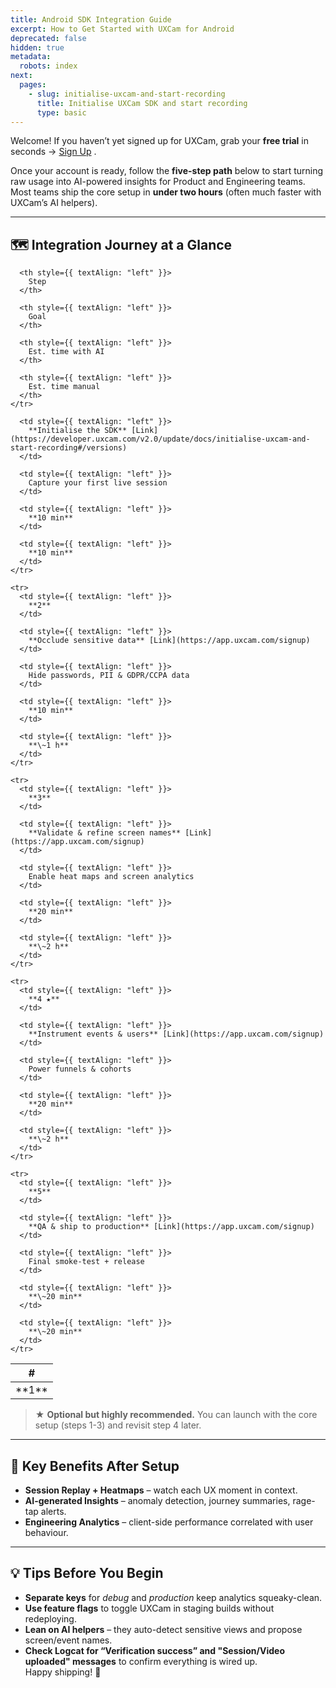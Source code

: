 ```yaml
---
title: Android SDK Integration Guide
excerpt: How to Get Started with UXCam for Android
deprecated: false
hidden: true
metadata:
  robots: index
next:
  pages:
    - slug: initialise-uxcam-and-start-recording
      title: Initialise UXCam SDK and start recording
      type: basic
---
```

Welcome! If you haven’t yet signed up for UXCam, grab your **free trial** in seconds → [Sign Up](https://app.uxcam.com/signup) .

Once your account is ready, follow the **five-step path** below to start turning raw usage into AI-powered insights for Product and Engineering teams.\
Most teams ship the core setup in **under two hours** (often much faster with UXCam’s AI helpers).

***

## 🗺️ Integration Journey at a Glance

<Table align={["left","left","left","left","left"]}>
  <thead>
    <tr>
      <th style={{ textAlign: "left" }}>
        #
      </th>

      <th style={{ textAlign: "left" }}>
        Step
      </th>

      <th style={{ textAlign: "left" }}>
        Goal
      </th>

      <th style={{ textAlign: "left" }}>
        Est. time with AI
      </th>

      <th style={{ textAlign: "left" }}>
        Est. time manual
      </th>
    </tr>
  </thead>

  <tbody>
    <tr>
      <td style={{ textAlign: "left" }}>
        **1**
      </td>

      <td style={{ textAlign: "left" }}>
        **Initialise the SDK** [Link](https://developer.uxcam.com/v2.0/update/docs/initialise-uxcam-and-start-recording#/versions)
      </td>

      <td style={{ textAlign: "left" }}>
        Capture your first live session
      </td>

      <td style={{ textAlign: "left" }}>
        **10 min**
      </td>

      <td style={{ textAlign: "left" }}>
        **10 min**
      </td>
    </tr>

    <tr>
      <td style={{ textAlign: "left" }}>
        **2**
      </td>

      <td style={{ textAlign: "left" }}>
        **Occlude sensitive data** [Link](https://app.uxcam.com/signup)
      </td>

      <td style={{ textAlign: "left" }}>
        Hide passwords, PII & GDPR/CCPA data
      </td>

      <td style={{ textAlign: "left" }}>
        **10 min**
      </td>

      <td style={{ textAlign: "left" }}>
        **\~1 h**
      </td>
    </tr>

    <tr>
      <td style={{ textAlign: "left" }}>
        **3**
      </td>

      <td style={{ textAlign: "left" }}>
        **Validate & refine screen names** [Link](https://app.uxcam.com/signup)
      </td>

      <td style={{ textAlign: "left" }}>
        Enable heat maps and screen analytics
      </td>

      <td style={{ textAlign: "left" }}>
        **20 min**
      </td>

      <td style={{ textAlign: "left" }}>
        **\~2 h**
      </td>
    </tr>

    <tr>
      <td style={{ textAlign: "left" }}>
        **4 ★**
      </td>

      <td style={{ textAlign: "left" }}>
        **Instrument events & users** [Link](https://app.uxcam.com/signup)
      </td>

      <td style={{ textAlign: "left" }}>
        Power funnels & cohorts
      </td>

      <td style={{ textAlign: "left" }}>
        **20 min**
      </td>

      <td style={{ textAlign: "left" }}>
        **\~2 h**
      </td>
    </tr>

    <tr>
      <td style={{ textAlign: "left" }}>
        **5**
      </td>

      <td style={{ textAlign: "left" }}>
        **QA & ship to production** [Link](https://app.uxcam.com/signup)
      </td>

      <td style={{ textAlign: "left" }}>
        Final smoke-test + release
      </td>

      <td style={{ textAlign: "left" }}>
        **\~20 min**
      </td>

      <td style={{ textAlign: "left" }}>
        **\~20 min**
      </td>
    </tr>
  </tbody>
</Table>

> ★ **Optional but highly recommended.** You can launch with the core setup (steps 1-3) and revisit step 4 later.

***

## 🔑 Key Benefits After Setup

* **Session Replay + Heatmaps** – watch each UX moment in context.
* **AI-generated Insights** – anomaly detection, journey summaries, rage-tap alerts.
* **Engineering Analytics** – client-side performance correlated with user behaviour.
  <br />

***

## 💡 Tips Before You Begin

* **Separate keys** for *debug* and *production* keep analytics squeaky-clean.
* **Use feature flags** to toggle UXCam in staging builds without redeploying.
* **Lean on AI helpers** – they auto-detect sensitive views and propose screen/event names.
* **Check Logcat for “Verification success” and "Session/Video uploaded" messages** to confirm everything is wired up.\
  Happy shipping! 🎉